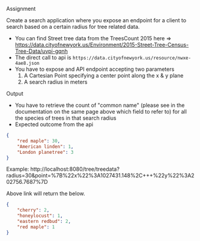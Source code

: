 Assignment

Create a search application where you expose an endpoint for a client to search based on a certain radius for tree related data.

- You can find Street tree data from the TreesCount 2015 here => https://data.cityofnewyork.us/Environment/2015-Street-Tree-Census-Tree-Data/uvpi-gqnh
- The direct call to api is `https://data.cityofnewyork.us/resource/nwxe-4ae8.json`
- You have to expose and API endpoint accepting two parameters 
    1. A Cartesian Point specifying a center point along the x & y plane
    2. A search radius in meters

Output
 - You have to retrieve the count of "common name" (please see in the documentation on the same page above which field to refer to) for all 
 the species of trees in that search radius
 - Expected outcome from the api
```json
{
    "red maple": 30,
    "American linden": 1,
    "London planetree": 3
}
```

Example: http://localhost:8080/tree/treedata?radius=30&point=%7B%22x%22%3A1027431.148%2C+++%22y%22%3A202756.7687%7D

Above link will return the below.
```json
{
    "cherry": 2,
    "honeylocust": 1,
    "eastern redbud": 2,
    "red maple": 1
}
```